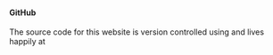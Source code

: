 #### GitHub

The source code for this website 
is version controlled using <i class="fab fa-git-square fa-lg"></i>
and lives happily at 
<a href="https://github.com/oc777/bth-design-redovisa" target="_blank">
<i class="fab fa-github-square fa-lg"></i></a>
